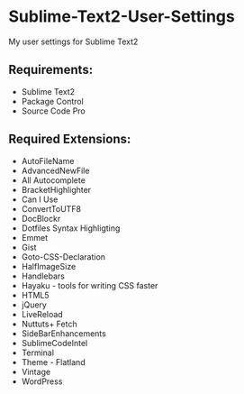 Sublime-Text2-User-Settings
===========================

My user settings for Sublime Text2

## Requirements:

- Sublime Text2
- Package Control
- Source Code Pro

## Required Extensions:

- AutoFileName
- AdvancedNewFile
- All Autocomplete
- BracketHighlighter
- Can I Use
- ConvertToUTF8
- DocBlockr
- Dotfiles Syntax Highligting
- Emmet
- Gist
- Goto-CSS-Declaration
- HalfImageSize
- Handlebars
- Hayaku - tools for writing CSS faster
- HTML5
- jQuery
- LiveReload
- Nuttuts+ Fetch
- SideBarEnhancements
- SublimeCodeIntel
- Terminal
- Theme - Flatland
- Vintage
- WordPress
